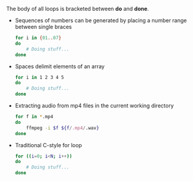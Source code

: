 The body of all loops is bracketed between **do** and **done**.

<div class="grid cards" markdown>

-   Sequences of numbers can be generated by placing a number range between single braces

    ```sh
    for i in {01..07}
    do 
        # Doing stuff...
    done
    ```

-   Spaces delimit elements of an array

    ```sh
    for i in 1 2 3 4 5
    do 
        # Doing stuff...
    done
    ```


-   Extracting audio from mp4 files in the current working directory

    ```sh
    for f in *.mp4
    do 
        ffmpeg -i $f ${f/.mp4/.wav} 
    done
    ```

-   Traditional C-style for loop

    ```sh
    for ((i=0; i<N; i++))
    do 
        # Doing stuff...
    done
    ```

</div>

